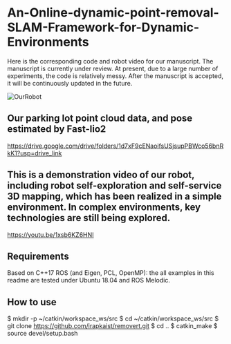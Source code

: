# An-Online-dynamic-point-removal-SLAM-Framework-for-Dynamic-Environments
Here is the corresponding code and robot video for our manuscript. The manuscript is currently under review. At present, due to a large number of experiments, the code is relatively messy. After the manuscript is accepted, it will be continuously updated in the future.

![OurRobot](https://github.com/zhuhongwei123/An-Online-dynamic-point-removal-SLAM-Framework-for-Dynamic-Environments/blob/main/Robot_hardware.png)

## Our parking lot point cloud data, and pose estimated by Fast-lio2
https://drive.google.com/drive/folders/1d7xF9cENaoifsUSjsupPBWco56bnRkK1?usp=drive_link 

## This is a demonstration video of our robot, including robot self-exploration and self-service 3D mapping, which has been realized in a simple environment. In complex environments, key technologies are still being explored.
https://youtu.be/1xsb6KZ6HNI

## Requirements
Based on C++17
ROS (and Eigen, PCL, OpenMP): the all examples in this readme are tested under Ubuntu 18.04 and ROS Melodic.

## How to use
$ mkdir -p ~/catkin/workspace_ws/src
$ cd ~/catkin/workspace_ws/src
$ git clone https://github.com/irapkaist/removert.git
$ cd ..
$ catkin_make
$ source devel/setup.bash
